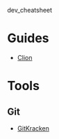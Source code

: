 dev_cheatsheet

# Guides

* [Clion](clion_getting_started.md)

# Tools

## Git

* [GitKracken](https://www.gitkraken.com/invite/eJK4c4B6)
